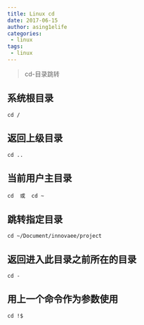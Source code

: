 ```yaml
---
title: Linux cd
date: 2017-06-15
author: asing1elife
categories:
 - linux
tags:
 - linux
---
```

> cd-目录跳转  

## 系统根目录
```
cd /
```

## 返回上级目录
```
cd ..
```

## 当前用户主目录
```
cd  或  cd ~
```

## 跳转指定目录
```
cd ~/Document/innovaee/project
```

## 返回进入此目录之前所在的目录
```
cd -
```

## 用上一个命令作为参数使用
```
cd !$
```